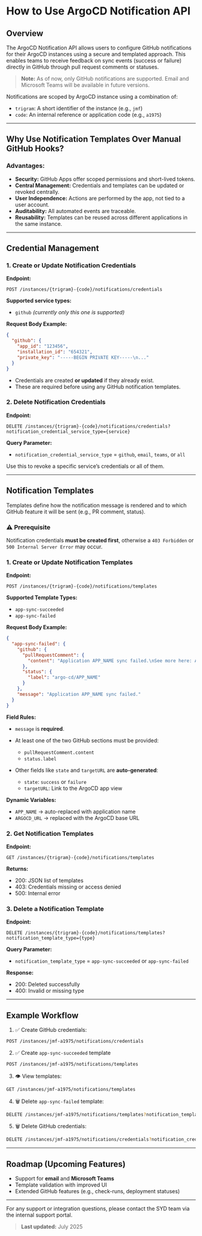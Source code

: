 # How to Use ArgoCD Notification API

## Overview

The ArgoCD Notification API allows users to configure GitHub notifications for their ArgoCD instances using a secure and templated approach. This enables teams to receive feedback on sync events (success or failure) directly in GitHub through pull request comments or statuses.

> **Note:** As of now, only GitHub notifications are supported. Email and Microsoft Teams will be available in future versions.

Notifications are scoped by ArgoCD instance using a combination of:

- `trigram`: A short identifier of the instance (e.g., `jmf`)
- `code`: An internal reference or application code (e.g., `a1975`)

---

## Why Use Notification Templates Over Manual GitHub Hooks?

### Advantages:

- **Security:** GitHub Apps offer scoped permissions and short-lived tokens.
- **Central Management:** Credentials and templates can be updated or revoked centrally.
- **User Independence:** Actions are performed by the app, not tied to a user account.
- **Auditability:** All automated events are traceable.
- **Reusability:** Templates can be reused across different applications in the same instance.

---

## Credential Management

### 1. Create or Update Notification Credentials

**Endpoint:**

```
POST /instances/{trigram}-{code}/notifications/credentials
```

**Supported service types:**

- `github` _(currently only this one is supported)_

**Request Body Example:**

```json
{
  "github": {
    "app_id": "123456",
    "installation_id": "654321",
    "private_key": "-----BEGIN PRIVATE KEY-----\n..."
  }
}
```

- Credentials are created **or updated** if they already exist.
- These are required before using any GitHub notification templates.

### 2. Delete Notification Credentials

**Endpoint:**

```
DELETE /instances/{trigram}-{code}/notifications/credentials?notification_credential_service_type={service}
```

**Query Parameter:**

- `notification_credential_service_type` = `github`, `email`, `teams`, or `all`

Use this to revoke a specific service’s credentials or all of them.

---

## Notification Templates

Templates define how the notification message is rendered and to which GitHub feature it will be sent (e.g., PR comment, status).

### ⚠️ Prerequisite

Notification credentials **must be created first**, otherwise a `403 Forbidden` or `500 Internal Server Error` may occur.

### 1. Create or Update Notification Templates

**Endpoint:**

```
POST /instances/{trigram}-{code}/notifications/templates
```

**Supported Template Types:**

- `app-sync-succeeded`
- `app-sync-failed`

**Request Body Example:**

```json
{
  "app-sync-failed": {
    "github": {
      "pullRequestComment": {
        "content": "Application APP_NAME sync failed.\nSee more here: ARGOCD_URL/applications/APP_NAME?operation=true"
      },
      "status": {
        "label": "argo-cd/APP_NAME"
      }
    },
    "message": "Application APP_NAME sync failed."
  }
}
```

**Field Rules:**

- `message` is **required**.
- At least one of the two GitHub sections must be provided:

  - `pullRequestComment.content`
  - `status.label`

- Other fields like `state` and `targetURL` are **auto-generated**:

  - `state`: `success` or `failure`
  - `targetURL`: Link to the ArgoCD app view

**Dynamic Variables:**

- `APP_NAME` → auto-replaced with application name
- `ARGOCD_URL` → replaced with the ArgoCD base URL

### 2. Get Notification Templates

**Endpoint:**

```
GET /instances/{trigram}-{code}/notifications/templates
```

**Returns:**

- 200: JSON list of templates
- 403: Credentials missing or access denied
- 500: Internal error

### 3. Delete a Notification Template

**Endpoint:**

```
DELETE /instances/{trigram}-{code}/notifications/templates?notification_template_type={type}
```

**Query Parameter:**

- `notification_template_type` = `app-sync-succeeded` or `app-sync-failed`

**Response:**

- 200: Deleted successfully
- 400: Invalid or missing type

---

## Example Workflow

1. ✅ Create GitHub credentials:

```bash
POST /instances/jmf-a1975/notifications/credentials
```

2. ✅ Create `app-sync-succeeded` template

```bash
POST /instances/jmf-a1975/notifications/templates
```

3. 👁️ View templates:

```bash
GET /instances/jmf-a1975/notifications/templates
```

4. 🗑️ Delete `app-sync-failed` template:

```bash
DELETE /instances/jmf-a1975/notifications/templates?notification_template_type=app-sync-failed
```

5. 🗑️ Delete GitHub credentials:

```bash
DELETE /instances/jmf-a1975/notifications/credentials?notification_credential_service_type=github
```

---

## Roadmap (Upcoming Features)

- Support for **email** and **Microsoft Teams**
- Template validation with improved UI
- Extended GitHub features (e.g., check-runs, deployment statuses)

---

For any support or integration questions, please contact the SYD team via the internal support portal.

> **Last updated:** July 2025
